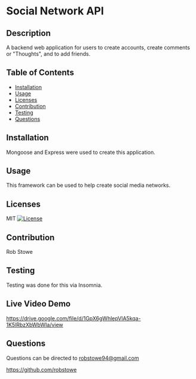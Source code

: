 
# Social Network API

## Description
A backend web application for users to create accounts, create comments or "Thoughts", and to add friends. 

## Table of Contents
- [Installation](#installation)
- [Usage](#usage)
- [Licenses](#licenses)
- [Contribution](#contribution)
- [Testing](#testing)
- [Questions](#questions)

## Installation
Mongoose and Express were used to create this application. 

## Usage
This framework can be used to help create social media networks. 

## Licenses
MIT
[![License](https://img.shields.io/badge/License-MIT-green.svg)](https://opensource.org/licenses/MIT)

## Contribution
Rob Stowe

## Testing
Testing was done for this via Insomnia. 

## Live Video Demo
https://drive.google.com/file/d/1GpX6gWhlepVlA5kqa-1K5lRbzXbWbWIa/view 

## Questions
Questions can be directed to robstowe94@gmail.com

https://github.com/robstowe
